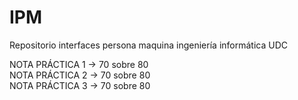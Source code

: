 # IPM
Repositorio interfaces persona maquina ingeniería informática UDC

NOTA PRÁCTICA 1 → 70 sobre 80  
NOTA PRÁCTICA 2 → 70 sobre 80  
NOTA PRÁCTICA 3 → 70 sobre 80  
